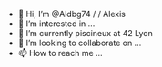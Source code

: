- 👋 Hi, I’m @Aldbg74 / / Alexis
- 👀 I’m interested in ...
- 🌱 I’m currently piscineux at 42 Lyon
- 💞️ I’m looking to collaborate on ...
- 📫 How to reach me ...

<!---
Aldbg74/Aldbg74 is a ✨ special ✨ repository because its `README.md` (this file) appears on your GitHub profile.
You can click the Preview link to take a look at your changes.
--->
